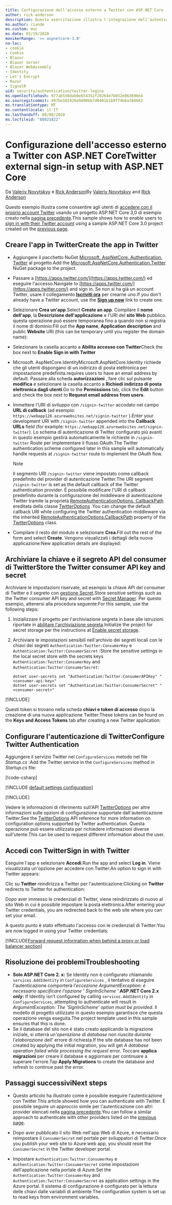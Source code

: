 ```yaml
---
title: Configurazione dell'accesso esterno a Twitter con ASP.NET Core
author: rick-anderson
description: Questa esercitazione illustra l'integrazione dell'autenticazione utente dell'account Twitter in un'app ASP.NET Core esistente.
ms.author: riande
ms.custom: mvc
ms.date: 03/19/2020
monikerRange: '>= aspnetcore-3.0'
no-loc:
- cookie
- Cookie
- Blazor
- Blazor Server
- Blazor WebAssembly
- Identity
- Let's Encrypt
- Razor
- SignalR
uid: security/authentication/twitter-logins
ms.openlocfilehash: 977ab550dab0e654352f20264e7b032e063690e4
ms.sourcegitcommit: 497be502426e9d90bb7d0401b1b9f74b6a384682
ms.translationtype: MT
ms.contentlocale: it-IT
ms.lasthandoff: 08/08/2020
ms.locfileid: "88021822"
---
```

# <a name="twitter-external-sign-in-setup-with-aspnet-core"></a><span data-ttu-id="74986-103">Configurazione dell'accesso esterno a Twitter con ASP.NET Core</span><span class="sxs-lookup"><span data-stu-id="74986-103">Twitter external sign-in setup with ASP.NET Core</span></span>

<span data-ttu-id="74986-104">Da [Valeriy Novytskyy](https://github.com/01binary) e [Rick Anderson](https://twitter.com/RickAndMSFT)</span><span class="sxs-lookup"><span data-stu-id="74986-104">By [Valeriy Novytskyy](https://github.com/01binary) and [Rick Anderson](https://twitter.com/RickAndMSFT)</span></span>

<span data-ttu-id="74986-105">Questo esempio illustra come consentire agli utenti di [accedere con il proprio account Twitter](https://dev.twitter.com/web/sign-in/desktop-browser) usando un progetto ASP.NET Core 3,0 di esempio creato nella [pagina precedente](xref:security/authentication/social/index).</span><span class="sxs-lookup"><span data-stu-id="74986-105">This sample shows how to enable users to [sign in with their Twitter account](https://dev.twitter.com/web/sign-in/desktop-browser) using a sample ASP.NET Core 3.0 project created on the [previous page](xref:security/authentication/social/index).</span></span>

## <a name="create-the-app-in-twitter"></a><span data-ttu-id="74986-106">Creare l'app in Twitter</span><span class="sxs-lookup"><span data-stu-id="74986-106">Create the app in Twitter</span></span>

* <span data-ttu-id="74986-107">Aggiungere il pacchetto NuGet [Microsoft. AspNetCore. Authentication. Twitter](https://www.nuget.org/packages/Microsoft.AspNetCore.Authentication.Twitter/3.0.0) al progetto.</span><span class="sxs-lookup"><span data-stu-id="74986-107">Add the [Microsoft.AspNetCore.Authentication.Twitter](https://www.nuget.org/packages/Microsoft.AspNetCore.Authentication.Twitter/3.0.0) NuGet package to the project.</span></span>

* <span data-ttu-id="74986-108">Passare a [https://apps.twitter.com/](https://apps.twitter.com/) ed eseguire l'accesso.</span><span class="sxs-lookup"><span data-stu-id="74986-108">Navigate to [https://apps.twitter.com/](https://apps.twitter.com/) and sign in.</span></span> <span data-ttu-id="74986-109">Se non si ha già un account Twitter, usare il collegamento **[Iscriviti ora](https://twitter.com/signup)** per crearne uno.</span><span class="sxs-lookup"><span data-stu-id="74986-109">If you don't already have a Twitter account, use the **[Sign up now](https://twitter.com/signup)** link to create one.</span></span>

* <span data-ttu-id="74986-110">Selezionare **Crea un'app**.</span><span class="sxs-lookup"><span data-stu-id="74986-110">Select **Create an app**.</span></span> <span data-ttu-id="74986-111">Compilare il **nome dell'app**, la **Descrizione dell'applicazione** e l'URI del **sito Web** pubblico. questa operazione può essere temporanea fino a quando non si registra il nome di dominio:</span><span class="sxs-lookup"><span data-stu-id="74986-111">Fill out the **App name**, **Application description** and public **Website** URI (this can be temporary until you register the domain name):</span></span>

* <span data-ttu-id="74986-112">Selezionare la casella accanto a **Abilita accesso con Twitter**</span><span class="sxs-lookup"><span data-stu-id="74986-112">Check the box next to **Enable Sign in with Twitter**</span></span>

* <span data-ttu-id="74986-113">Microsoft. AspNetCore.Identity</span><span class="sxs-lookup"><span data-stu-id="74986-113">Microsoft.AspNetCore.Identity</span></span> <span data-ttu-id="74986-114">richiede che gli utenti dispongano di un indirizzo di posta elettronica per impostazione predefinita.</span><span class="sxs-lookup"><span data-stu-id="74986-114">requires users to have an email address by default.</span></span> <span data-ttu-id="74986-115">Passare alla scheda **autorizzazioni** , fare clic sul pulsante **modifica** e selezionare la casella accanto a **Richiedi indirizzo di posta elettronica dagli utenti**.</span><span class="sxs-lookup"><span data-stu-id="74986-115">Go to the **Permissions** tab, click the **Edit** button and check the box next to **Request email address from users**.</span></span>

* <span data-ttu-id="74986-116">Immettere l'URI di sviluppo con `/signin-twitter` accodato nel campo **URL di callback** (ad esempio: `https://webapp128.azurewebsites.net/signin-twitter` ).</span><span class="sxs-lookup"><span data-stu-id="74986-116">Enter your development URI with `/signin-twitter` appended into the **Callback URLs** field (for example: `https://webapp128.azurewebsites.net/signin-twitter`).</span></span> <span data-ttu-id="74986-117">Lo schema di autenticazione di Twitter configurato più avanti in questo esempio gestirà automaticamente le richieste in `/signin-twitter` Route per implementare il flusso OAuth.</span><span class="sxs-lookup"><span data-stu-id="74986-117">The Twitter authentication scheme configured later in this sample will automatically handle requests at `/signin-twitter` route to implement the OAuth flow.</span></span>

  > [!NOTE]
  > <span data-ttu-id="74986-118">Il segmento URI `/signin-twitter` viene impostato come callback predefinito del provider di autenticazione Twitter.</span><span class="sxs-lookup"><span data-stu-id="74986-118">The URI segment `/signin-twitter` is set as the default callback of the Twitter authentication provider.</span></span> <span data-ttu-id="74986-119">È possibile modificare l'URI di callback predefinito durante la configurazione del middleware di autenticazione Twitter tramite la proprietà [RemoteAuthenticationOptions. CallbackPath](/dotnet/api/microsoft.aspnetcore.authentication.remoteauthenticationoptions.callbackpath) ereditata della classe [TwitterOptions](/dotnet/api/microsoft.aspnetcore.authentication.twitter.twitteroptions) .</span><span class="sxs-lookup"><span data-stu-id="74986-119">You can change the default callback URI while configuring the Twitter authentication middleware via the inherited [RemoteAuthenticationOptions.CallbackPath](/dotnet/api/microsoft.aspnetcore.authentication.remoteauthenticationoptions.callbackpath) property of the [TwitterOptions](/dotnet/api/microsoft.aspnetcore.authentication.twitter.twitteroptions) class.</span></span>

* <span data-ttu-id="74986-120">Compilare il resto del modulo e selezionare **Crea**.</span><span class="sxs-lookup"><span data-stu-id="74986-120">Fill out the rest of the form and select **Create**.</span></span> <span data-ttu-id="74986-121">Vengono visualizzati i dettagli della nuova applicazione:</span><span class="sxs-lookup"><span data-stu-id="74986-121">New application details are displayed:</span></span>

## <a name="store-the-twitter-consumer-api-key-and-secret"></a><span data-ttu-id="74986-122">Archiviare la chiave e il segreto API del consumer di Twitter</span><span class="sxs-lookup"><span data-stu-id="74986-122">Store the Twitter consumer API key and secret</span></span>

<span data-ttu-id="74986-123">Archiviare le impostazioni riservate, ad esempio la chiave API del consumer di Twitter e il segreto con [gestione Secret](xref:security/app-secrets).</span><span class="sxs-lookup"><span data-stu-id="74986-123">Store sensitive settings such as the Twitter consumer API key and secret with [Secret Manager](xref:security/app-secrets).</span></span> <span data-ttu-id="74986-124">Per questo esempio, attenersi alla procedura seguente:</span><span class="sxs-lookup"><span data-stu-id="74986-124">For this sample, use the following steps:</span></span>

1. <span data-ttu-id="74986-125">Inizializzare il progetto per l'archiviazione segreta in base alle istruzioni riportate in [abilitare l'archiviazione segreta](xref:security/app-secrets#enable-secret-storage).</span><span class="sxs-lookup"><span data-stu-id="74986-125">Initialize the project for secret storage per the instructions at [Enable secret storage](xref:security/app-secrets#enable-secret-storage).</span></span>
1. <span data-ttu-id="74986-126">Archiviare le impostazioni sensibili nell'archivio dei segreti locali con le chiavi dei segreti `Authentication:Twitter:ConsumerKey` e `Authentication:Twitter:ConsumerSecret` :</span><span class="sxs-lookup"><span data-stu-id="74986-126">Store the sensitive settings in the local secret store with the secrets keys `Authentication:Twitter:ConsumerKey` and `Authentication:Twitter:ConsumerSecret`:</span></span>

    ```dotnetcli
    dotnet user-secrets set "Authentication:Twitter:ConsumerAPIKey" "<consumer-api-key>"
    dotnet user-secrets set "Authentication:Twitter:ConsumerSecret" "<consumer-secret>"
    ```

[!INCLUDE[](~/includes/environmentVarableColon.md)]

<span data-ttu-id="74986-127">Questi token si trovano nella scheda **chiavi e token di accesso** dopo la creazione di una nuova applicazione Twitter:</span><span class="sxs-lookup"><span data-stu-id="74986-127">These tokens can be found on the **Keys and Access Tokens** tab after creating a new Twitter application:</span></span>

## <a name="configure-twitter-authentication"></a><span data-ttu-id="74986-128">Configurare l'autenticazione di Twitter</span><span class="sxs-lookup"><span data-stu-id="74986-128">Configure Twitter Authentication</span></span>

<span data-ttu-id="74986-129">Aggiungere il servizio Twitter nel `ConfigureServices` metodo nel file *Startup.cs* :</span><span class="sxs-lookup"><span data-stu-id="74986-129">Add the Twitter service in the `ConfigureServices` method in *Startup.cs* file:</span></span>

[!code-csharp[](~/security/authentication/social/social-code/3.x/StartupTwitter3x.cs?name=snippet&highlight=10-15)]

[!INCLUDE [default settings configuration](includes/default-settings.md)]

[!INCLUDE[](includes/chain-auth-providers.md)]

<span data-ttu-id="74986-130">Vedere le informazioni di riferimento sull'API [TwitterOptions](/dotnet/api/microsoft.aspnetcore.builder.twitteroptions) per altre informazioni sulle opzioni di configurazione supportate dall'autenticazione Twitter.</span><span class="sxs-lookup"><span data-stu-id="74986-130">See the [TwitterOptions](/dotnet/api/microsoft.aspnetcore.builder.twitteroptions) API reference for more information on configuration options supported by Twitter authentication.</span></span> <span data-ttu-id="74986-131">Questa operazione può essere utilizzata per richiedere informazioni diverse sull'utente.</span><span class="sxs-lookup"><span data-stu-id="74986-131">This can be used to request different information about the user.</span></span>

## <a name="sign-in-with-twitter"></a><span data-ttu-id="74986-132">Accedi con Twitter</span><span class="sxs-lookup"><span data-stu-id="74986-132">Sign in with Twitter</span></span>

<span data-ttu-id="74986-133">Eseguire l'app e selezionare **Accedi**.</span><span class="sxs-lookup"><span data-stu-id="74986-133">Run the app and select **Log in**.</span></span> <span data-ttu-id="74986-134">Viene visualizzata un'opzione per accedere con Twitter:</span><span class="sxs-lookup"><span data-stu-id="74986-134">An option to sign in with Twitter appears:</span></span>

<span data-ttu-id="74986-135">Clic su **Twitter** reindirizza a Twitter per l'autenticazione:</span><span class="sxs-lookup"><span data-stu-id="74986-135">Clicking on **Twitter** redirects to Twitter for authentication:</span></span>

<span data-ttu-id="74986-136">Dopo aver immesso le credenziali di Twitter, viene reindirizzato di nuovo al sito Web in cui è possibile impostare la posta elettronica.</span><span class="sxs-lookup"><span data-stu-id="74986-136">After entering your Twitter credentials, you are redirected back to the web site where you can set your email.</span></span>

<span data-ttu-id="74986-137">A questo punto è stato effettuato l'accesso con le credenziali di Twitter:</span><span class="sxs-lookup"><span data-stu-id="74986-137">You are now logged in using your Twitter credentials:</span></span>

[!INCLUDE[Forward request information when behind a proxy or load balancer section](includes/forwarded-headers-middleware.md)]

<!-- 
### React to cancel Authorize External sign-in
Twitter doesn't support AccessDeniedPath
Rather in the twitter setup, you can provide an External sign-in homepage. The external sign-in homepage doesn't support localhost. Tested with https://cors3.azurewebsites.net/ and that works.
-->

## <a name="troubleshooting"></a><span data-ttu-id="74986-138">Risoluzione dei problemi</span><span class="sxs-lookup"><span data-stu-id="74986-138">Troubleshooting</span></span>

* <span data-ttu-id="74986-139">**Solo ASP.NET Core 2. x:** Se Identity non è configurato chiamando `services.AddIdentity` in `ConfigureServices` , il tentativo di eseguire l'autenticazione comporterà *l'eccezione ArgumentException: è necessario specificare l'opzione ' SignInScheme '*.</span><span class="sxs-lookup"><span data-stu-id="74986-139">**ASP.NET Core 2.x only:** If Identity isn't configured by calling `services.AddIdentity` in `ConfigureServices`, attempting to authenticate will result in *ArgumentException: The 'SignInScheme' option must be provided*.</span></span> <span data-ttu-id="74986-140">Il modello di progetto utilizzato in questo esempio garantisce che questa operazione venga eseguita.</span><span class="sxs-lookup"><span data-stu-id="74986-140">The project template used in this sample ensures that this is done.</span></span>
* <span data-ttu-id="74986-141">Se il database del sito non è stato creato applicando la migrazione iniziale, si otterrà *un'operazione di database non riuscita durante l'elaborazione dell'* errore di richiesta.</span><span class="sxs-lookup"><span data-stu-id="74986-141">If the site database has not been created by applying the initial migration, you will get *A database operation failed while processing the request* error.</span></span> <span data-ttu-id="74986-142">Toccare **applica migrazioni** per creare il database e aggiornare per continuare a superare l'errore.</span><span class="sxs-lookup"><span data-stu-id="74986-142">Tap **Apply Migrations** to create the database and refresh to continue past the error.</span></span>

## <a name="next-steps"></a><span data-ttu-id="74986-143">Passaggi successivi</span><span class="sxs-lookup"><span data-stu-id="74986-143">Next steps</span></span>

* <span data-ttu-id="74986-144">Questo articolo ha illustrato come è possibile eseguire l'autenticazione con Twitter.</span><span class="sxs-lookup"><span data-stu-id="74986-144">This article showed how you can authenticate with Twitter.</span></span> <span data-ttu-id="74986-145">È possibile seguire un approccio simile per l'autenticazione con altri provider elencati nella [pagina precedente](xref:security/authentication/social/index).</span><span class="sxs-lookup"><span data-stu-id="74986-145">You can follow a similar approach to authenticate with other providers listed on the [previous page](xref:security/authentication/social/index).</span></span>

* <span data-ttu-id="74986-146">Dopo aver pubblicato il sito Web nell'app Web di Azure, è necessario reimpostare il `ConsumerSecret` nel portale per sviluppatori di Twitter.</span><span class="sxs-lookup"><span data-stu-id="74986-146">Once you publish your web site to Azure web app, you should reset the `ConsumerSecret` in the Twitter developer portal.</span></span>

* <span data-ttu-id="74986-147">Impostare `Authentication:Twitter:ConsumerKey` e `Authentication:Twitter:ConsumerSecret` come impostazioni dell'applicazione nella portale di Azure.</span><span class="sxs-lookup"><span data-stu-id="74986-147">Set the `Authentication:Twitter:ConsumerKey` and `Authentication:Twitter:ConsumerSecret` as application settings in the Azure portal.</span></span> <span data-ttu-id="74986-148">Il sistema di configurazione è configurato per la lettura delle chiavi dalle variabili di ambiente.</span><span class="sxs-lookup"><span data-stu-id="74986-148">The configuration system is set up to read keys from environment variables.</span></span>
